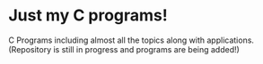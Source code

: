 # Just my C programs!
C Programs including almost all the topics along with applications.<br>
(Repository is still in progress and programs are being added!)
